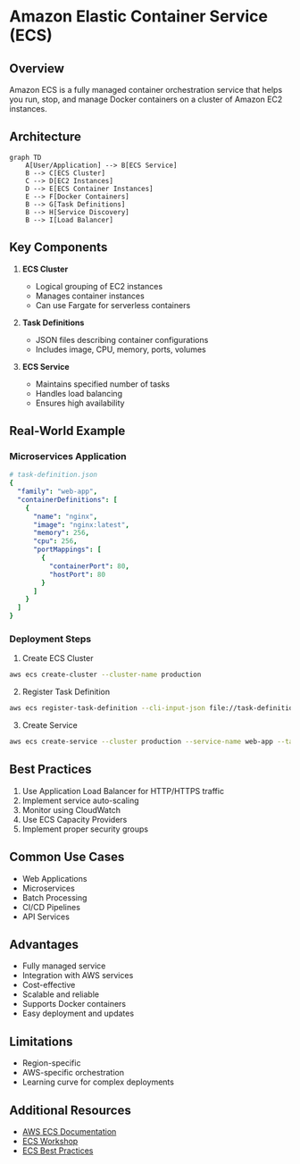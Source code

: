 # Amazon Elastic Container Service (ECS)

## Overview

Amazon ECS is a fully managed container orchestration service that helps you run, stop, and manage Docker containers on a cluster of Amazon EC2 instances.

## Architecture

```mermaid
graph TD
    A[User/Application] --> B[ECS Service]
    B --> C[ECS Cluster]
    C --> D[EC2 Instances]
    D --> E[ECS Container Instances]
    E --> F[Docker Containers]
    B --> G[Task Definitions]
    B --> H[Service Discovery]
    B --> I[Load Balancer]
```

## Key Components

1. **ECS Cluster**
   - Logical grouping of EC2 instances
   - Manages container instances
   - Can use Fargate for serverless containers

2. **Task Definitions**
   - JSON files describing container configurations
   - Includes image, CPU, memory, ports, volumes

3. **ECS Service**
   - Maintains specified number of tasks
   - Handles load balancing
   - Ensures high availability

## Real-World Example

### Microservices Application

```yaml
# task-definition.json
{
  "family": "web-app",
  "containerDefinitions": [
    {
      "name": "nginx",
      "image": "nginx:latest",
      "memory": 256,
      "cpu": 256,
      "portMappings": [
        {
          "containerPort": 80,
          "hostPort": 80
        }
      ]
    }
  ]
}
```

### Deployment Steps

1. Create ECS Cluster

```bash
aws ecs create-cluster --cluster-name production
```

2. Register Task Definition

```bash
aws ecs register-task-definition --cli-input-json file://task-definition.json
```

3. Create Service

```bash
aws ecs create-service --cluster production --service-name web-app --task-definition web-app:1 --desired-count 2
```

## Best Practices

1. Use Application Load Balancer for HTTP/HTTPS traffic
2. Implement service auto-scaling
3. Monitor using CloudWatch
4. Use ECS Capacity Providers
5. Implement proper security groups

## Common Use Cases

- Web Applications
- Microservices
- Batch Processing
- CI/CD Pipelines
- API Services

## Advantages

- Fully managed service
- Integration with AWS services
- Cost-effective
- Scalable and reliable
- Supports Docker containers
- Easy deployment and updates

## Limitations

- Region-specific
- AWS-specific orchestration
- Learning curve for complex deployments

## Additional Resources

- [AWS ECS Documentation](https://docs.aws.amazon.com/ecs/)
- [ECS Workshop](https://ecsworkshop.com/)
- [ECS Best Practices](https://docs.aws.amazon.com/AmazonECS/latest/bestpracticesguide/ecs-bp.html)

